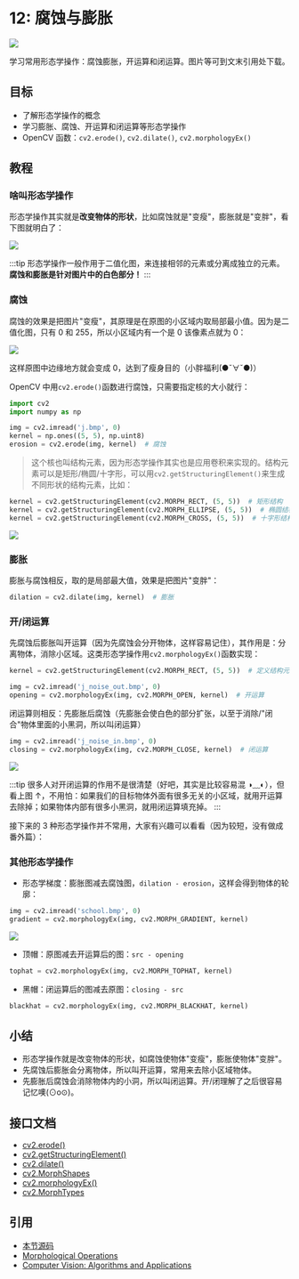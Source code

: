# 12: 腐蚀与膨胀

![](http://cos.codec.wang/cv2_understand_morphological.jpg)

学习常用形态学操作：腐蚀膨胀，开运算和闭运算。图片等可到文末引用处下载。

## 目标

- 了解形态学操作的概念
- 学习膨胀、腐蚀、开运算和闭运算等形态学操作
- OpenCV 函数：`cv2.erode()`, `cv2.dilate()`, `cv2.morphologyEx()`

## 教程

### 啥叫形态学操作

形态学操作其实就是**改变物体的形状**，比如腐蚀就是"变瘦"，膨胀就是"变胖"，看下图就明白了：

![](http://cos.codec.wang/cv2_understand_morphological.jpg)

:::tip
形态学操作一般作用于二值化图，来连接相邻的元素或分离成独立的元素。**腐蚀和膨胀是针对图片中的白色部分！**
:::

### 腐蚀

腐蚀的效果是把图片"变瘦"，其原理是在原图的小区域内取局部最小值。因为是二值化图，只有 0 和 255，所以小区域内有一个是 0 该像素点就为 0：

![](http://cos.codec.wang/cv2_understand_erosion.jpg)

这样原图中边缘地方就会变成 0，达到了瘦身目的（小胖福利\(●ˇ∀ˇ●\)）

OpenCV 中用`cv2.erode()`函数进行腐蚀，只需要指定核的大小就行：

```python
import cv2
import numpy as np

img = cv2.imread('j.bmp', 0)
kernel = np.ones((5, 5), np.uint8)
erosion = cv2.erode(img, kernel)  # 腐蚀
```

> 这个核也叫结构元素，因为形态学操作其实也是应用卷积来实现的。结构元素可以是矩形/椭圆/十字形，可以用`cv2.getStructuringElement()`来生成不同形状的结构元素，比如：

```python
kernel = cv2.getStructuringElement(cv2.MORPH_RECT, (5, 5))  # 矩形结构
kernel = cv2.getStructuringElement(cv2.MORPH_ELLIPSE, (5, 5))  # 椭圆结构
kernel = cv2.getStructuringElement(cv2.MORPH_CROSS, (5, 5))  # 十字形结构
```

![](http://cos.codec.wang/cv2_morphological_struct_element.jpg)

### 膨胀

膨胀与腐蚀相反，取的是局部最大值，效果是把图片"变胖"：

```python
dilation = cv2.dilate(img, kernel)  # 膨胀
```

### 开/闭运算

先腐蚀后膨胀叫开运算（因为先腐蚀会分开物体，这样容易记住），其作用是：分离物体，消除小区域。这类形态学操作用`cv2.morphologyEx()`函数实现：

```python
kernel = cv2.getStructuringElement(cv2.MORPH_RECT, (5, 5))  # 定义结构元素

img = cv2.imread('j_noise_out.bmp', 0)
opening = cv2.morphologyEx(img, cv2.MORPH_OPEN, kernel)  # 开运算
```

闭运算则相反：先膨胀后腐蚀（先膨胀会使白色的部分扩张，以至于消除/"闭合"物体里面的小黑洞，所以叫闭运算）

```python
img = cv2.imread('j_noise_in.bmp', 0)
closing = cv2.morphologyEx(img, cv2.MORPH_CLOSE, kernel)  # 闭运算
```

![](http://cos.codec.wang/cv2_morphological_opening_closing.jpg)

:::tip
很多人对开闭运算的作用不是很清楚（好吧，其实是比较容易混 ◑﹏◐），但看上图 ↑，不用怕：如果我们的目标物体外面有很多无关的小区域，就用开运算去除掉；如果物体内部有很多小黑洞，就用闭运算填充掉。
:::

接下来的 3 种形态学操作并不常用，大家有兴趣可以看看（因为较短，没有做成番外篇）：

### 其他形态学操作

- 形态学梯度：膨胀图减去腐蚀图，`dilation - erosion`，这样会得到物体的轮廓：

```python
img = cv2.imread('school.bmp', 0)
gradient = cv2.morphologyEx(img, cv2.MORPH_GRADIENT, kernel)
```

![](http://cos.codec.wang/cv2_morphological_gradient.jpg)

- 顶帽：原图减去开运算后的图：`src - opening`

```python
tophat = cv2.morphologyEx(img, cv2.MORPH_TOPHAT, kernel)
```

- 黑帽：闭运算后的图减去原图：`closing - src`

```python
blackhat = cv2.morphologyEx(img, cv2.MORPH_BLACKHAT, kernel)
```

## 小结

- 形态学操作就是改变物体的形状，如腐蚀使物体"变瘦"，膨胀使物体"变胖"。
- 先腐蚀后膨胀会分离物体，所以叫开运算，常用来去除小区域物体。
- 先膨胀后腐蚀会消除物体内的小洞，所以叫闭运算。开/闭理解了之后很容易记忆噢\(⊙o⊙\)。

## 接口文档

- [cv2.erode()](https://docs.opencv.org/4.0.0/d4/d86/group__imgproc__filter.html#gaeb1e0c1033e3f6b891a25d0511362aeb)
- [cv2.getStructuringElement()](https://docs.opencv.org/4.0.0/d4/d86/group__imgproc__filter.html#gac342a1bb6eabf6f55c803b09268e36dc)
- [cv2.dilate()](https://docs.opencv.org/4.0.0/d4/d86/group__imgproc__filter.html#ga4ff0f3318642c4f469d0e11f242f3b6c)
- [cv2.MorphShapes](https://docs.opencv.org/4.0.0/d4/d86/group__imgproc__filter.html#gac2db39b56866583a95a5680313c314ad)
- [cv2.morphologyEx()](https://docs.opencv.org/4.0.0/d4/d86/group__imgproc__filter.html#ga67493776e3ad1a3df63883829375201f)
- [cv2.MorphTypes](https://docs.opencv.org/4.0.0/d4/d86/group__imgproc__filter.html#ga7be549266bad7b2e6a04db49827f9f32)

## 引用

- [本节源码](https://github.com/codecwang/OpenCV-Python-Tutorial/tree/master/12-Erode-and-Dilate)
- [Morphological Operations](http://homepages.inf.ed.ac.uk/rbf/HIPR2/morops.htm)
- [Computer Vision: Algorithms and Applications](http://szeliski.org/Book/)
